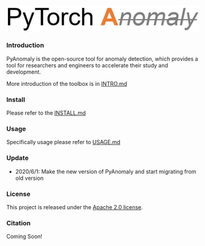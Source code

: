 ![logo](./docs/Logo.jpg)

### Introduction
PyAnomaly is the open-source tool for anomaly detection, which provides a tool for researchers and engineers to accelerate their study and development. 

More introduction of the toolbox is in [INTRO.md](./docs/intro.md)

### Install
Please refer to the [INSTALL.md](./docs/install.md)

### Usage 
Specifically usage please refer to [USAGE.md](./docs/usage.md)

### Update

- 2020/6/1: Make the new version  of PyAnomaly and start migrating from old version 

### License
This project is released under the [Apache 2.0 license](./LICENSE).

### Citation 

Coming Soon!